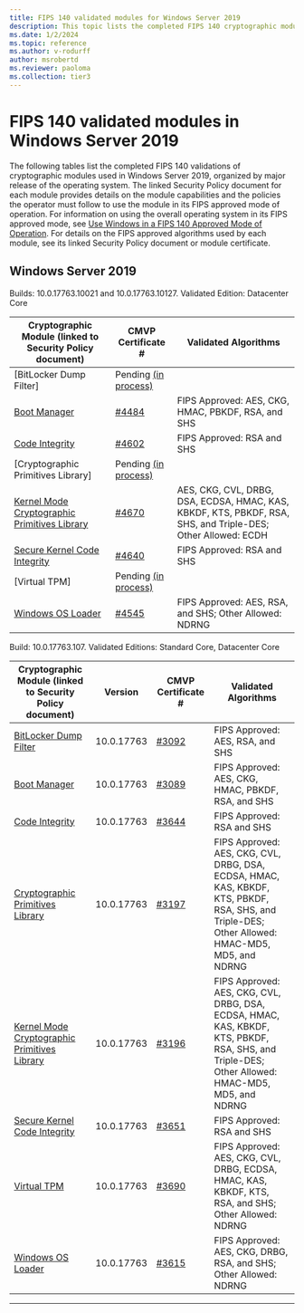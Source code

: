 ```yaml
---
title: FIPS 140 validated modules for Windows Server 2019
description: This topic lists the completed FIPS 140 cryptographic module validations for Windows Server 2019.
ms.date: 1/2/2024
ms.topic: reference
ms.author: v-rodurff
author: msrobertd
ms.reviewer: paoloma
ms.collection: tier3
---
```

# FIPS 140 validated modules in Windows Server 2019

The following tables list the completed FIPS 140 validations of cryptographic modules used in Windows Server 2019, organized by major release of the operating system. The linked Security Policy document for each module provides details on the module capabilities and the policies the operator must follow to use the module in its FIPS approved mode of operation. For information on using the overall operating system in its FIPS approved mode, see [Use Windows in a FIPS 140 Approved Mode of Operation](../use-windows-in-fips-approved-mode.md). For details on the FIPS approved algorithms used by each module, see its linked Security Policy document or module certificate.

## Windows Server 2019

Builds: 10.0.17763.10021 and 10.0.17763.10127. Validated Edition: Datacenter Core

|Cryptographic Module (linked to Security Policy document)|CMVP Certificate #|Validated Algorithms|
|--- |--- |--- |
|[BitLocker Dump Filter]|Pending [(in process)][in-process]||
|[Boot Manager][sp-4484]|[#4484][certificate-4484]|FIPS Approved: AES, CKG, HMAC, PBKDF, RSA, and SHS|
|[Code Integrity][sp-4602]|[#4602][certificate-4602]|FIPS Approved: RSA and SHS|
|[Cryptographic Primitives Library]|Pending [(in process)][in-process]||
|[Kernel Mode Cryptographic Primitives Library][sp-4670]|[#4670][certificate-4670]|AES, CKG, CVL, DRBG, DSA, ECDSA, HMAC, KAS, KBKDF, KTS, PBKDF, RSA, SHS, and Triple-DES; Other Allowed: ECDH|
|[Secure Kernel Code Integrity][sp-4640]|[#4640][certificate-4640]|FIPS Approved: RSA and SHS|
|[Virtual TPM]|Pending [(in process)][in-process]||
|[Windows OS Loader][sp-4545]|[#4545][certificate-4545]|FIPS Approved: AES, RSA, and SHS; Other Allowed: NDRNG|

Build: 10.0.17763.107. Validated Editions: Standard Core, Datacenter Core

|Cryptographic Module (linked to Security Policy document)|Version|CMVP Certificate #|Validated Algorithms|
|--- |--- |--- |--- |
|[BitLocker Dump Filter][sp-3092]|10.0.17763|[#3092][certificate-3092]|FIPS Approved: AES, RSA, and SHS|
|[Boot Manager][sp-3089]|10.0.17763|[#3089][certificate-3089]|FIPS Approved: AES, CKG, HMAC, PBKDF, RSA, and SHS|
|[Code Integrity][sp-3644]|10.0.17763|[#3644][certificate-3644]|FIPS Approved: RSA and SHS|
|[Cryptographic Primitives Library][sp-3197]|10.0.17763|[#3197][certificate-3197]|FIPS Approved: AES, CKG, CVL, DRBG, DSA, ECDSA, HMAC, KAS, KBKDF, KTS, PBKDF, RSA, SHS, and Triple-DES; Other Allowed: HMAC-MD5, MD5, and NDRNG|
|[Kernel Mode Cryptographic Primitives Library][sp-3196]|10.0.17763|[#3196][certificate-3196]|FIPS Approved: AES, CKG, CVL, DRBG, DSA, ECDSA, HMAC, KAS, KBKDF, KTS, PBKDF, RSA, SHS, and Triple-DES; Other Allowed: HMAC-MD5, MD5, and NDRNG|
|[Secure Kernel Code Integrity][sp-3651]|10.0.17763|[#3651][certificate-3651]|FIPS Approved: RSA and SHS|
|[Virtual TPM][sp-3690]|10.0.17763|[#3690][certificate-3690]|FIPS Approved: AES, CKG, CVL, DRBG, ECDSA, HMAC, KAS, KBKDF, KTS, RSA, and SHS; Other Allowed: NDRNG|
|[Windows OS Loader][sp-3615]|10.0.17763|[#3615][certificate-3615]|FIPS Approved: AES, CKG, DRBG, RSA, and SHS; Other Allowed: NDRNG|

---

<!-- Links -->

[certificate-3089]: https://csrc.nist.gov/projects/cryptographic-module-validation-program/certificate/3089
[certificate-3092]: https://csrc.nist.gov/projects/cryptographic-module-validation-program/certificate/3092
[certificate-3196]: https://csrc.nist.gov/projects/cryptographic-module-validation-program/certificate/3196
[certificate-3197]: https://csrc.nist.gov/projects/cryptographic-module-validation-program/certificate/3197
[certificate-3615]: https://csrc.nist.gov/projects/cryptographic-module-validation-program/certificate/3615
[certificate-3644]: https://csrc.nist.gov/projects/cryptographic-module-validation-program/certificate/3644
[certificate-3651]: https://csrc.nist.gov/projects/cryptographic-module-validation-program/certificate/3651
[certificate-3690]: https://csrc.nist.gov/projects/cryptographic-module-validation-program/certificate/3690
[certificate-4484]: https://csrc.nist.gov/projects/cryptographic-module-validation-program/certificate/4484
[certificate-4545]: https://csrc.nist.gov/projects/cryptographic-module-validation-program/certificate/4545
[certificate-4602]: https://csrc.nist.gov/projects/cryptographic-module-validation-program/certificate/4602
[certificate-4640]: https://csrc.nist.gov/projects/cryptographic-module-validation-program/certificate/4640
[certificate-4670]: https://csrc.nist.gov/projects/cryptographic-module-validation-program/certificate/4670

[sp-3089]: https://csrc.nist.gov/csrc/media/projects/cryptographic-module-validation-program/documents/security-policies/140sp3089.pdf
[sp-3092]: https://csrc.nist.gov/CSRC/media/projects/cryptographic-module-validation-program/documents/security-policies/140sp3092.pdf
[sp-3196]: https://csrc.nist.gov/csrc/media/projects/cryptographic-module-validation-program/documents/security-policies/140sp3196.pdf
[sp-3197]: https://csrc.nist.gov/CSRC/media/projects/cryptographic-module-validation-program/documents/security-policies/140sp3197.pdf
[sp-3615]: https://csrc.nist.gov/CSRC/media/projects/cryptographic-module-validation-program/documents/security-policies/140sp3615.pdf
[sp-3644]: https://csrc.nist.gov/CSRC/media/projects/cryptographic-module-validation-program/documents/security-policies/140sp3644.pdf
[sp-3651]: https://csrc.nist.gov/CSRC/media/projects/cryptographic-module-validation-program/documents/security-policies/140sp3651.pdf
[sp-3690]: https://csrc.nist.gov/CSRC/media/projects/cryptographic-module-validation-program/documents/security-policies/140sp3690.pdf
[sp-4484]: https://csrc.nist.gov/CSRC/media/projects/cryptographic-module-validation-program/documents/security-policies/140sp4484.pdf
[sp-4545]: https://csrc.nist.gov/CSRC/media/projects/cryptographic-module-validation-program/documents/security-policies/140sp4545.pdf
[sp-4602]: https://csrc.nist.gov/CSRC/media/projects/cryptographic-module-validation-program/documents/security-policies/140sp4602.pdf
[sp-4640]: https://csrc.nist.gov/CSRC/media/projects/cryptographic-module-validation-program/documents/security-policies/140sp4640.pdf
[sp-4670]: https://csrc.nist.gov/CSRC/media/projects/cryptographic-module-validation-program/documents/security-policies/140sp4670.pdf

[in-process]: https://csrc.nist.gov/projects/cryptographic-module-validation-program/modules-in-process/modules-in-process-list
